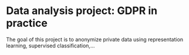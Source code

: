 # Data analysis project: GDPR in practice

The goal of this project is to anonymize private data using representation learning, supervised classification,...
